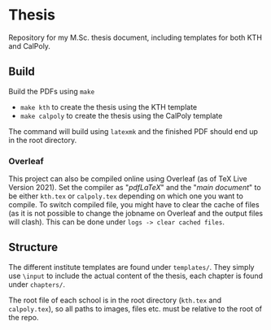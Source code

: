 # Thesis
Repository for my M.Sc. thesis document, including templates for both KTH and CalPoly.

## Build
Build the PDFs using `make`
- `make kth` to create the thesis using the KTH template
- `make calpoly` to create the thesis using the CalPoly template

The command will build using `latexmk` and the finished PDF should end up in the root directory.

### Overleaf
This project can also be compiled online using Overleaf (as of TeX Live Version 2021). Set the compiler as "*pdfLaTeX*" and the "*main document*" to be either `kth.tex` or `calpoly.tex` depending on which one you want to compile. To switch compiled file, you might have to clear the cache of files (as it is not possible to change the jobname on Overleaf and the output files will clash). This can be done under `logs -> clear cached files`.

## Structure
The different institute templates are found under `templates/`. They simply use `\input` to include the actual content of the thesis, each chapter is found under `chapters/`. 

The root file of each school is in the root directory (`kth.tex` and `calpoly.tex`), so all paths to images, files etc. must be relative to the root of the repo.  
